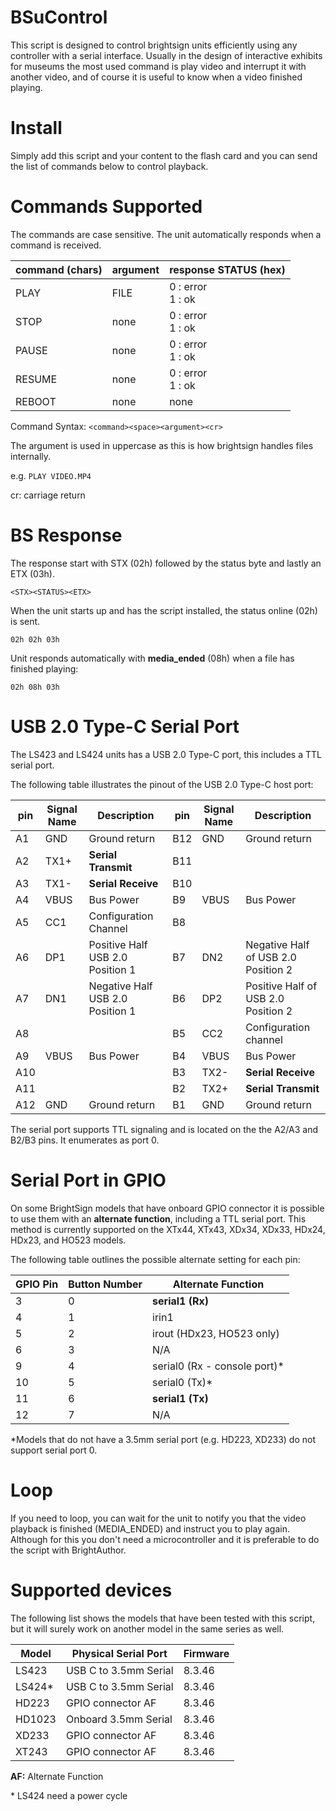 # BSuControl

This script is designed to control brightsign units efficiently using any controller with a serial interface. Usually in the design of interactive exhibits for museums the most used command is play video and interrupt it with another video, and of course it is useful to know when a video finished playing.

# Install

Simply add this script and your content to the flash card and you can send the list of commands below to control playback.

# Commands Supported

The commands are case sensitive. 
The unit automatically responds when a command is received.

|command (chars)|argument|response STATUS (hex)|
|---|---|---|
|PLAY|FILE|0 : error <br>1 : ok|
|STOP|none|0 : error <br>1 : ok|
|PAUSE|none|0 : error <br>1 : ok|
|RESUME|none|0 : error <br>1 : ok|
|REBOOT|none|none|

Command Syntax: ```<command><space><argument><cr>```

The argument is used in uppercase as this is how brightsign handles files internally.

e.g. ```PLAY VIDEO.MP4```

cr: carriage return

# BS Response

The response start with STX (02h) followed by the status byte and lastly an ETX (03h). 
  
```<STX><STATUS><ETX>```
  
When the unit starts up and has the script installed, the status online (02h) is sent.

```02h 02h 03h```
  
Unit responds automatically with **media_ended** (08h) when a file has finished playing:
  
```02h 08h 03h```
  
# USB 2.0 Type-C Serial Port
  
The LS423 and LS424 units has a USB 2.0 Type-C port, this includes a TTL serial port.

The following table illustrates the pinout of the USB 2.0 Type-C host port:

|pin|Signal Name|Description|pin|Signal Name|Description|
|---|---|---|---|---|---|
|A1|GND|Ground return|B12|GND|Ground return|
|A2|TX1+|**Serial Transmit**|B11|||
|A3|TX1-|**Serial Receive**|B10|||
|A4|VBUS|Bus Power|B9|VBUS|Bus Power|
|A5|CC1|Configuration Channel|B8|||
|A6|DP1|Positive Half USB 2.0 Position 1|B7|DN2|Negative Half of USB 2.0 Position 2|
|A7|DN1|Negative Half USB 2.0 Position 1|B6|DP2|Positive Half of USB 2.0 Position 2|
|A8|||B5|CC2|Configuration channel|
|A9|VBUS|Bus Power|B4|VBUS|Bus Power|
|A10|||B3|TX2-|**Serial Receive**|
|A11|||B2|TX2+|**Serial Transmit**|
|A12|GND|Ground return|B1|GND|Ground return|

The serial port supports TTL signaling and is located on the the A2/A3 and B2/B3 pins. It enumerates as port 0.
  
# Serial Port in GPIO 

On some BrightSign models that have onboard GPIO connector it is possible to use them with an **alternate function**, including a TTL serial port. This method is currently supported on the XTx44, XTx43, XDx34, XDx33, HDx24, HDx23, and HO523 models.

The following table outlines the possible alternate setting for each pin:

|GPIO Pin|Button Number|Alternate Function|
|---|---|---|
|3|0|**serial1 (Rx)**|
|4|1|irin1|
|5|2|irout (HDx23, HO523 only)|
|6|3|N/A|
|9|4|serial0 (Rx - console port)*|
|10|5|serial0 (Tx)*|
|11|6|**serial1 (Tx)**|
|12|7|N/A|

*Models that do not have a 3.5mm serial port (e.g. HD223, XD233) do not support serial port 0.

# Loop
If you need to loop, you can wait for the unit to notify you that the video playback is finished (MEDIA_ENDED) and instruct you to play again. Although for this you don't need a microcontroller and it is preferable to do the script with BrightAuthor. 

# Supported devices

The following list shows the models that have been tested with this script, but it will surely work on another model in the same series as well. 
  
|Model  |Physical Serial Port | Firmware|
|---|---|---|
|LS423  |USB C to 3.5mm Serial| 8.3.46 |
|LS424* |USB C to 3.5mm Serial| 8.3.46 |
|HD223  |GPIO connector AF| 8.3.46 |
|HD1023 |Onboard 3.5mm Serial| 8.3.46 |
|XD233  |GPIO connector AF| 8.3.46 |
|XT243  |GPIO connector AF| 8.3.46 |
  
**AF:** Alternate Function
  
\* LS424 need a power cycle
